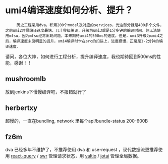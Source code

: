 # umi4编译速度如何分析、提升？

         历史工程采用dva，积累200个model及对应的services，光这部分就是400多个文件，之前umi2时候编译速度最快，几十秒级编译，升级为umi3后是1分多钟的编译时间，但无法使用mfsu，因为mfsu经常出现问题，本来期待umi4的500ms的速度，但是，umi3升级为umi4之后，编译速度未见明显的提升，umi4编译时卡在src的扫描上，进度极慢，正常是1-2分钟的编译速度.

请问，各位大神，如何进行工程分析，提升编译速度，我也期待回到500ms的性能，感谢！！

## mushroomlb

放到jenkins下慢慢编译吧，不报错就行了

## herbertxy

超慢的，一直在bundling, network 里每个api/bundle-status 200-600B

## fz6m

dva 已经多年不维护了，不推荐使用 dva 和 use-request ，现代数据流更推荐使用 [react-query](https://umijs.org/docs/max/react-query) / [swr](https://github.com/vercel/swr) 管理请求状态，用 [valtio](https://umijs.org/docs/max/valtio) / [jotai](https://github.com/pmndrs/jotai) 管理全局数据。
